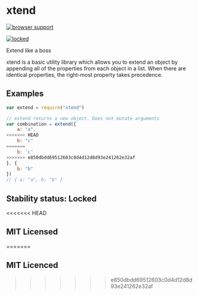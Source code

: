 # xtend

[![browser support][3]][4]

[![locked](http://badges.github.io/stability-badges/dist/locked.svg)](http://github.com/badges/stability-badges)

Extend like a boss

xtend is a basic utility library which allows you to extend an object by appending all of the properties from each object in a list. When there are identical properties, the right-most property takes precedence.

## Examples

```js
var extend = require("xtend")

// extend returns a new object. Does not mutate arguments
var combination = extend({
    a: "a",
<<<<<<< HEAD
    b: "c"
=======
    b: 'c'
>>>>>>> e850dbdd69512603c0d4d12d8d93e241262e32af
}, {
    b: "b"
})
// { a: "a", b: "b" }
```

## Stability status: Locked

<<<<<<< HEAD
## MIT Licensed 
=======
## MIT Licenced
>>>>>>> e850dbdd69512603c0d4d12d8d93e241262e32af


  [3]: http://ci.testling.com/Raynos/xtend.png
  [4]: http://ci.testling.com/Raynos/xtend
